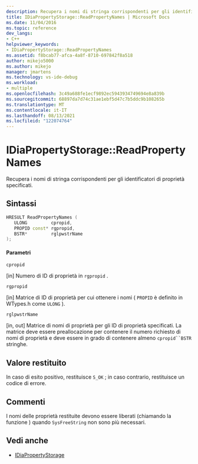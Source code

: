 ```yaml
---
description: Recupera i nomi di stringa corrispondenti per gli identificatori di proprietà specificati.
title: IDiaPropertyStorage::ReadPropertyNames | Microsoft Docs
ms.date: 11/04/2016
ms.topic: reference
dev_langs:
- C++
helpviewer_keywords:
- IDiaPropertyStorage::ReadPropertyNames
ms.assetid: f8bcab77-afca-4a8f-8710-697842f8a518
author: mikejo5000
ms.author: mikejo
manager: jmartens
ms.technology: vs-ide-debug
ms.workload:
- multiple
ms.openlocfilehash: 3c49a688fe1ecf9892ec5943934749694e8a839b
ms.sourcegitcommit: 68897da7d74c31ae1ebf5d47c7b5ddc9b108265b
ms.translationtype: MT
ms.contentlocale: it-IT
ms.lasthandoff: 08/13/2021
ms.locfileid: "122074764"
---
```

# <a name="idiapropertystoragereadpropertynames"></a>IDiaPropertyStorage::ReadPropertyNames
Recupera i nomi di stringa corrispondenti per gli identificatori di proprietà specificati.

## <a name="syntax"></a>Sintassi

```C++
HRESULT ReadPropertyNames (
   ULONG         cpropid,
   PROPID const* rgpropid,
   BSTR*         rglpwstrName
);
```

#### <a name="parameters"></a>Parametri
 `cpropid`

[in] Numero di ID di proprietà in `rgpropid` .

 `rgpropid`

[in] Matrice di ID di proprietà per cui ottenere i nomi ( `PROPID` è definito in WTypes.h come `ULONG` ).

 `rglpwstrName`

[in, out] Matrice di nomi di proprietà per gli ID di proprietà specificati. La matrice deve essere preallocazione per contenere il numero richiesto di nomi di proprietà e deve essere in grado di contenere almeno `cpropid``BSTR` stringhe.

## <a name="return-value"></a>Valore restituito
 In caso di esito positivo, restituisce `S_OK` ; in caso contrario, restituisce un codice di errore.

## <a name="remarks"></a>Commenti
 I nomi delle proprietà restituite devono essere liberati (chiamando la funzione ) quando `SysFreeString` non sono più necessari.

## <a name="see-also"></a>Vedi anche
- [IDiaPropertyStorage](../../debugger/debug-interface-access/idiapropertystorage.md)
